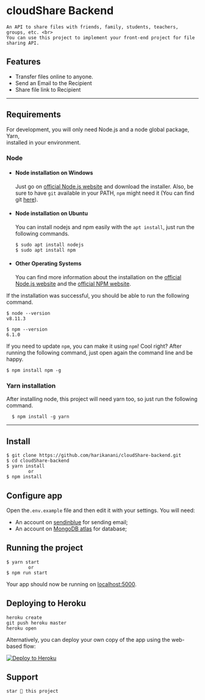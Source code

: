 # cloudShare Backend

    An API to share files with friends, family, students, teachers, groups, etc. <br>
    You can use this project to implement your front-end project for file sharing API.
## Features
- Transfer files online to anyone.
- Send an Email to the Recipient
- Share file link to Recipient


---
## Requirements

For development, you will only need Node.js and a node global package, Yarn,<br> installed in your environment.

### Node
- #### Node installation on Windows

  Just go on [official Node.js website](https://nodejs.org/) and download the installer.
Also, be sure to have `git` available in your PATH, `npm` might need it (You can find git [here](https://git-scm.com/)).

- #### Node installation on Ubuntu

  You can install nodejs and npm easily with the ```apt install```, just run the following commands.

      $ sudo apt install nodejs
      $ sudo apt install npm

- #### Other Operating Systems
  You can find more information about the installation on the [official Node.js website](https://nodejs.org/) and the [official NPM website](https://npmjs.org/).

If the installation was successful, you should be able to run the following command.

    $ node --version
    v8.11.3

    $ npm --version
    6.1.0

If you need to update `npm`, you can make it using `npm`! Cool right? After running the following command, just open again the command line and be happy.

    $ npm install npm -g

###
### Yarn installation
  After installing node, this project will need yarn too, so just run the following command.

      $ npm install -g yarn

---

## Install

    $ git clone https://github.com/harikanani/cloudShare-backend.git
    $ cd cloudShare-backend
    $ yarn install
            or
    $ npm install

## Configure app

Open the`.env.example` file and then edit it with your settings. You will need:

- An account on [sendinblue](https://www.sendinblue.com/) for sending email;
- An account on [MongoDB atlas](https://cloud.mongodb.com/) for database;

## Running the project

    $ yarn start
            or
    $ npm run start

Your app should now be running on [localhost:5000](http://localhost:5000/).

## Deploying to Heroku

```
heroku create
git push heroku master
heroku open
```

Alternatively, you can deploy your own copy of the app using the web-based flow:

[![Deploy to Heroku](https://www.herokucdn.com/deploy/button.png)](https://heroku.com/deploy)

## Support
    star 🌟 this project